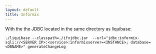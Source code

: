```yaml
---
layout: default
title: Informix
---
```


With the the JDBC located in the same directory as liquibase:

``
./liquibase
  --classpath=./ifxjdbc.jar 
  --url="jdbc:informix-sqli://<SERVER IP>:<service>:informixserver=<INSTANCE>;
           database=<DBNAME>" generateChangeLog
``